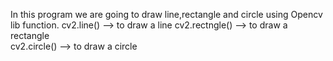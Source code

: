 In this program we are going to draw line,rectangle and circle using Opencv lib function.
	cv2.line() --> to draw a line
	cv2.rectngle() --> to draw a rectangle	
	cv2.circle() --> to draw a circle
